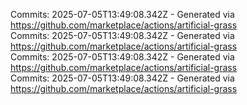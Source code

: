 Commits: 2025-07-05T13:49:08.342Z - Generated via https://github.com/marketplace/actions/artificial-grass
<br>
Commits: 2025-07-05T13:49:08.342Z - Generated via https://github.com/marketplace/actions/artificial-grass
<br>
Commits: 2025-07-05T13:49:08.342Z - Generated via https://github.com/marketplace/actions/artificial-grass
<br>
Commits: 2025-07-05T13:49:08.342Z - Generated via https://github.com/marketplace/actions/artificial-grass
<br>
